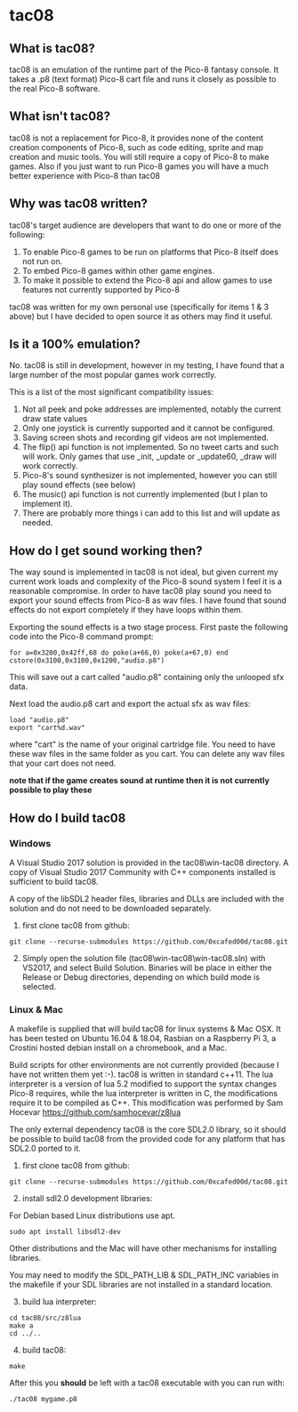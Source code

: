 # tac08

## What is tac08?
tac08 is an emulation of the runtime part of the Pico-8 fantasy console. It takes a .p8 (text format) Pico-8 cart file and runs it closely as possible to the real Pico-8 software.

## What isn't tac08?
tac08 is not a replacement for Pico-8, it provides none of the content creation components of Pico-8, such as code editing, sprite and map creation and music tools. You will still require a copy of Pico-8 to make games. Also if you just want to run Pico-8 games you will have a much better experience with Pico-8 than tac08

## Why was tac08 written? 
tac08's target audience are developers that want to do one or more of the following: 
1. To enable Pico-8 games to be run on platforms that Pico-8 itself does not run on.
2. To embed Pico-8 games within other game engines. 
3. To make it possible to extend the Pico-8 api and allow games to use features not currently supported by Pico-8

tac08 was written for my own personal use (specifically for items 1 & 3 above) but I have decided to open source it as others may find it useful. 

## Is it a 100% emulation?
No. tac08 is still in development, however in my testing, I have found that a large number of the most popular games work correctly. 

This is a list of the most significant compatibility issues:
1. Not all peek and poke addresses are implemented, notably the current draw state values
2. Only one joystick is currently supported and it cannot be configured.
3. Saving screen shots and recording gif videos are not implemented.  
4. The flip() api function is not implemented. So no tweet carts and such will work. Only games that use _init, _update or _update60, _draw will work correctly.
5. Pico-8's sound synthesizer is not implemented, however you can still play sound effects (see below)
6. The music() api function is not currently implemented (but I plan to implement it). 
7. There are probably more things i can add to this list and will update as needed. 

## How do I get sound working then?
The way sound is implemented in tac08 is not ideal, but given current my current work loads and complexity of the Pico-8 sound system I feel it is a reasonable compromise.
In order to have tac08 play sound you need to export your sound effects from Pico-8 as wav files. I have found that sound effects do not export completely if they have loops within them. 

Exporting the sound effects is a two stage process. First paste the following code into the Pico-8 command prompt: 
```
for a=0x3200,0x42ff,68 do poke(a+66,0) poke(a+67,0) end cstore(0x3100,0x3100,0x1200,"audio.p8")
```
This will save out a cart called "audio.p8" containing only the unlooped sfx data. 

Next load the audio.p8 cart and export the actual sfx as wav files:
```
load "audio.p8"
export "cart%d.wav"
```

where "cart" is the name of your original cartridge file. You need to have these wav files in the same folder as you cart. You can delete any wav files that your cart does not need. 

**note that if the game creates sound at runtime then it is not currently possible to play these**


## How do I build tac08

### Windows

A Visual Studio 2017 solution is provided in the tac08\win-tac08 directory. A copy of Visual Studio 2017 Community with C++ components installed is sufficient to build tac08.

A copy of the libSDL2 header files, libraries and DLLs are included with the solution and do not need to be downloaded separately. 

1. first clone tac08 from github: 
```
git clone --recurse-submodules https://github.com/0xcafed00d/tac08.git
```

2. Simply open the solution file (tac08\win-tac08\win-tac08.sln) with VS2017, and select Build Solution. Binaries will be place in either the Release or Debug directories, depending on which build mode is selected. 

### Linux & Mac

A makefile is supplied that will build tac08 for linux systems & Mac OSX. It has been tested on Ubuntu 16.04 & 18.04, Rasbian on a Raspberry Pi 3, a Crostini hosted debian install on a chromebook, and a Mac. 

Build scripts for other environments are not currently provided (because I have not written them yet :-). tac08 is written in standard c++11. The lua interpreter is a version of lua 5.2 modified to support the syntax changes Pico-8 requires, while the lua interpreter is written in C, the modifications require it to be compiled as C++. This modification was performed by Sam Hocevar https://github.com/samhocevar/z8lua

The only external dependency tac08 is the core SDL2.0 library, so it should be possible to build tac08 from the provided code for any platform that has SDL2.0 ported to it. 

1. first clone tac08 from github: 
```
git clone --recurse-submodules https://github.com/0xcafed00d/tac08.git
```

2. install sdl2.0 development libraries:

For Debian based Linux distributions use apt. 
```
sudo apt install libsdl2-dev
```
Other distributions and the Mac will have other mechanisms for installing libraries.

You may need to modify the SDL_PATH_LIB & SDL_PATH_INC variables in the makefile if your SDL libraries are not installed in a standard location. 

3. build lua interpreter:
```
cd tac08/src/z8lua
make a
cd ../..
```

4. build tac08:
``` 
make
```
After this you **should** be left with a tac08 executable with you can run with:
```
./tac08 mygame.p8
```

